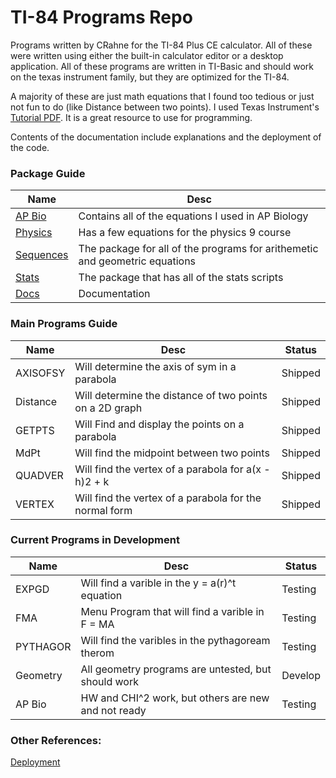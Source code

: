 # TI-84 Programs Repo

Programs written by CRahne for the TI-84 Plus CE calculator. All of these were written using either the built-in calculator editor or a desktop application. All of these programs are written in TI-Basic and should work on the texas instrument family, but they are optimized for the TI-84.


A majority of these are just math equations that I found too tedious or just not fun to do (like Distance between two points). I used Texas Instrument's [Tutorial PDF](https://education.ti.com/-/media/377A0772C3B04D83B83D2A4E51029D08). It is a great resource to use for programming.


Contents of the documentation include explanations and the deployment of the code.


### Package Guide
| Name      | Desc                                                                        |
| --------- | --------------------------------------------------------------------------- |
| [AP Bio](/Docs/AP_Bio/ReadMe.md)    | Contains all of the equations I used in AP Biology            |
| [Physics](/Docs/Physics/ReadMe.md) | Has a few equations for the physics 9 course                   |
| [Sequences](/Docs/Sequences/ReadMe.md) | The package for all of the programs for arithemetic and geometric equations |
| [Stats](/Docs/Stats/ReadMe.md)     | The package that has all of the stats scripts                  |
| [Docs](/Docs/ReadMe.md)      | Documentation                                                        |


### Main Programs Guide
| Name | Desc       | Status  |
| ---- | -----------| ------- |
| AXISOFSY | Will determine the axis of sym in a parabola | Shipped |
| Distance | Will determine the distance of two points on a 2D graph | Shipped |
| GETPTS | Will Find and display the points on a parabola | Shipped |
| MdPt | Will find the midpoint between two points | Shipped |
| QUADVER | Will find the vertex of a parabola for a(x - h)2 + k | Shipped |
| VERTEX | Will find the vertex of a parabola for the normal form | Shipped |


### Current Programs in Development
| Name     | Desc                                                  | Status  |
| -------- | ----------------------------------------------------- | ------- |
| EXPGD    | Will find a varible in the y = a(r)^t equation        | Testing |
| FMA      | Menu Program that will find a varible in F = MA       | Testing |
| PYTHAGOR | Will find the varibles in the pythagoream therom      | Testing |
| Geometry | All geometry programs are untested, but should work   | Develop |
| AP Bio   | HW and CHI^2 work, but others are new and not ready   | Testing |


### Other References:

[Deployment](/Docs/Others/Deployment.md)
